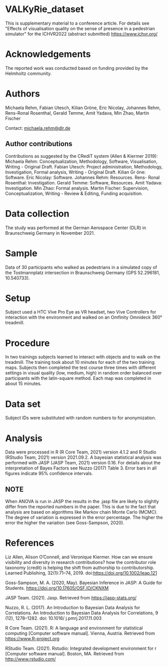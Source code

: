 # VALKyRie_dataset
This is supplementary material to a conference article. For details see "Effects of visualisation quality on the sense of presence in a pedestrian simulator" for the ICHVR2022 (abstract submitted) https://www.ichvr.org/

# Acknowledgements
The reported work was conducted based on funding provided by the Helmholtz community.

# Authors
Michaela Rehm, Fabian Utesch, Kilian Gröne, Eric Nicolay, Johannes Rehm, Rens-Ronal Rosenthal, Gerald Temme, Amit Yadava, Min Zhao, Martin Fischer

Contact: michaela.rehm@dlr.de

## Author contributions
Contributions as suggested by the CRediT system (Allen & Kiermer 2019): Michaela Rehm: Conceptualization,
Methodology, Software, Visualisation, Writing - Original Draft. Fabian Utesch: Project
administration, Methodology, Investigation, Formal analysis, Writing - Original Draft. Kilian
Gr ̈one: Software. Eric Nicolay: Software. Johannes Rehm: Resources. Rens-
Ronal Rosenthal: Investigation. Gerald Temme: Software, Resources. Amit Yadava:
Investigation. Min Zhao: Formal analysis. Martin Fischer: Supervision, Conceptualization,
Writing - Review & Editing, Funding acquisition.

# Data collection
The study was performed at the German Aerospace Center (DLR) in Braunschweig Germany in November 2021.

# Sample
Data of 30 participants who walked as pedestrians in a simulated copy of the Tostmannplatz intersection in Braunschweig Germany (GPS 52.296181, 10.540733). 

# Setup
Subject used a HTC Vive Pro Eye as VR headset, two Vive Controllers for interaction with the environment and walked on an Omfinity Omnideck 360° treadmill.

# Procedure
In two trainings subjects learned to interact with objects and to walk on the treadmill. The training took about 10 minutes for each of the two training maps.
Subjects then completed the test course three times with different settings in visual quality (low, medium, high) in random order balanced over participants with the latin-square method. Each map was completed in about 15 minutes.

# Data set
Subject IDs were substituted with random numbers to for anonymization.

# Analysis
Data were processed in R (R Core Team, 2021) version 4.1.2 and R Studio (RStudio Team, 2021)
version 2021.09.2. A bayesian statistical analysis was performed with JASP (JASP Team, 2021)
version 0.16. For details about the interpretation of Bayes Factors see Nuzzo (2017) Table 3.
Error bars in all figures indicate 95% confidence intervals.

## NOTE
When ANOVA is run in JASP the results in the .jasp file are likely to slightly differ from the reported numbers in the paper. This is due to the fact that analysis are based on algorithms like Markov chain Monte Carlo (MCMC). The degree of variation is expressed in the error percentage. The higher the error the higher the variation (see Goss-Sampson, 2020).

# References

Liz Allen, Alison O’Connell, and Veronique Kiermer. How can we ensure visibility and diversity in research contributions? how the contributor role taxonomy (credit) is helping the shift from authorship to contributorship. Learned Publishing, 32(1):71–74, 2019. doi:https://doi.org/10.1002/leap.121

Goss-Sampson, M. A. (2020, May). Bayesian Inference in JASP: A Guide for Students. https://doi.org/10.17605/OSF.IO/CKNXM

JASP Team. (2021). Jasp. Retrieved from https://jasp-stats.org/

Nuzzo, R. L. (2017). An Introduction to Bayesian Data Analysis for Correlations. An
Introduction to Bayesian Data Analysis for Correlations, 9 (12), 1278–1282. doi: 10.1016/
j.pmrj.2017.11.003

R Core Team. (2021). R: A language and environment for statistical computing [Computer
software manual]. Vienna, Austria. Retrieved from https://www.R-project.org

RStudio Team. (2021). Rstudio: Integrated development environment for r [Computer software
manual]. Boston, MA. Retrieved from http://www.rstudio.com/